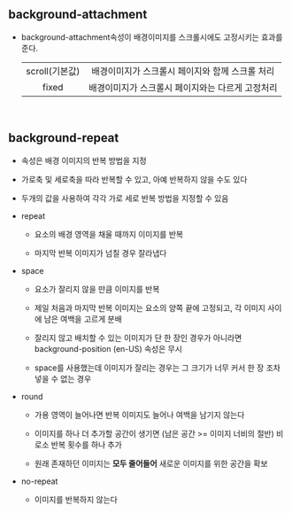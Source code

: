 ## background-attachment

- background-attachment속성이 배경이미지를 스크롤시에도 고정시키는 효과를 준다.

  |                |                                                  |
  | :------------: | :----------------------------------------------: |
  | scroll(기본값) | 배경이미지가 스크롤시 페이지와 함께 스크롤 처리  |
  |     fixed      | 배경이미지가 스크롤시 페이지와는 다르게 고정처리 |

<br>

## background-repeat

- 속성은 배경 이미지의 반복 방법을 지정
- 가로축 및 세로축을 따라 반복할 수 있고, 아예 반복하지 않을 수도 있다
- 두개의 값을 사용하여 각각 가로 세로 반복 방법을 지정할 수 있음

- repeat

  - 요소의 배경 영역을 채울 때까지 이미지를 반복
    <br>

  - 마지막 반복 이미지가 넘칠 경우 잘라냅다

- space

  - 요소가 잘리지 않을 만큼 이미지를 반복
    <br>

  - 제일 처음과 마지막 반복 이미지는 요소의 양쪽 끝에 고정되고, 각 이미지 사이에 남은 여백을 고르게 분배
    <br>

  - 잘리지 않고 배치할 수 있는 이미지가 단 한 장인 경우가 아니라면 background-position (en-US) 속성은 무시
    <br>

  - space를 사용했는데 이미지가 잘리는 경우는 그 크기가 너무 커서 한 장 조차 넣을 수 없는 경우
    <br>

- round

  - 가용 영역이 늘어나면 반복 이미지도 늘어나 여백을 남기지 않는다
    <br>

  - 이미지를 하나 더 추가할 공간이 생기면 (남은 공간 >= 이미지 너비의 절반) 비로소 반복 횟수를 하나 추가
    <br>

  - 원래 존재하던 이미지는 <b>모두 줄어들어</b> 새로운 이미지를 위한 공간을 확보
    <br>

- no-repeat
  - 이미지를 반복하지 않는다
